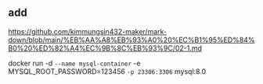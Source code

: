 ## add
https://github.com/kimmungsin432-maker/mark-down/blob/main/%EB%AA%A8%EB%93%A0%20%EC%B1%95%ED%84%B0%20%ED%82%A4%EC%9B%8C%EB%93%9C/02-1.md


docker run -d `
  --name mysql-container `
  -e MYSQL_ROOT_PASSWORD=123456 `
  -p 23306:3306 `
  mysql:8.0
